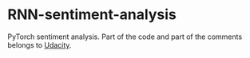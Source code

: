 # RNN-sentiment-analysis
PyTorch sentiment analysis. Part of the code and part of the comments belongs to [Udacity](https://www.udacity.com).
